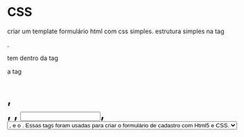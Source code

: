 # CSS

criar um template formulário html com css simples.
estrutura simples na tag <div class=”container_form”>. 

tem dentro da tag <div> a tag <h1>, <form>, <label>, <input>, <select>, <option>, <span> e o <button>. Essas tags foram usadas para criar o  formulário de cadastro com Html5 e CSS. 
